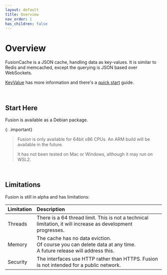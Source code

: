 ```yaml
---
layout: default
title: Overview
nav_order: 1
has_children: false
---
```



# Overview

FusionCache is a JSON cache, handling data as key-values. It is similar to Redis and memcached, except the querying is JSON based over WebSockets.

[KeyValue](keyvalues.md) has more information and there's a [quick start](https://www.fusioncache.io/quick-start/) guide.

<br/>

## Start Here
Fusion is available as a Debian package.

{: .important}
> Fusion is only available for 64bit x86 CPUs. An ARM build will be available in the future.
>
> It has not been tested on Mac or Windows, although it may run on WSL2.
>


<br/>

## Limitations
Fusion is still in alpha and has limitations:


| Limitation            | Description               |
|:----------------------|:--------------------------|
|Threads| There is a 64 thread limit. This is not a technical limitation, it will increase as development progresses.|
|Memory| The cache has no data eviction. <br/> Of course you can delete data at any time.<br/> A future release will address this. |
|Security| The interfaces use HTTP rather than HTTPS. Fusion is not intended for a public network.

